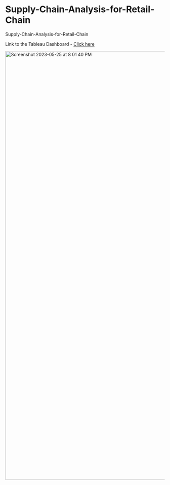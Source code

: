 # Supply-Chain-Analysis-for-Retail-Chain
Supply-Chain-Analysis-for-Retail-Chain

Link to the Tableau Dashboard - [Click here](https://public.tableau.com/views/RetailInsightsDashboard/Demographic?:language=en-GB&:display_count=n&:origin=viz_share_link)

<img width="1352" alt="Screenshot 2023-05-25 at 8 01 40 PM" src="https://github.com/viradhikaa/Supply-Chain-Analysis-for-Retail-Chain/assets/56044346/b705a79c-67f8-4829-8362-1d8179b0a4aa">
